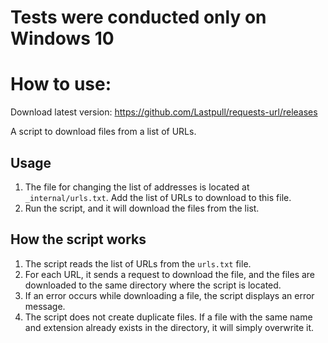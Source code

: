 # Tests were conducted only on Windows 10

# How to use:

Download latest version: https://github.com/Lastpull/requests-url/releases

A script to download files from a list of URLs.

## Usage

1. The file for changing the list of addresses is located at `_internal/urls.txt`. Add the list of URLs to download to this file.
2. Run the script, and it will download the files from the list.


## How the script works

1. The script reads the list of URLs from the `urls.txt` file.
2. For each URL, it sends a request to download the file, and the files are downloaded to the same directory where the script is located.
3. If an error occurs while downloading a file, the script displays an error message.
4. The script does not create duplicate files. If a file with the same name and extension already exists in the directory, it will simply overwrite it.